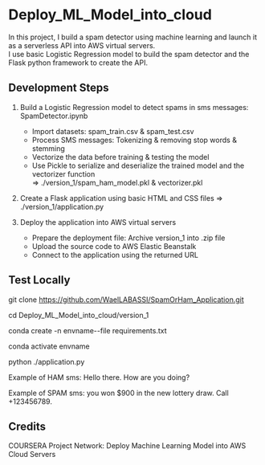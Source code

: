# Deploy_ML_Model_into_cloud

In this project, I build a spam detector using machine learning and launch it as a serverless API into AWS virtual servers.\
I use basic Logistic Regression model to build the spam detector and the Flask python framework to create the API.

## Development Steps
1. Build a Logistic Regression model to detect spams in sms messages: SpamDetector.ipynb
    - Import datasets: spam_train.csv & spam_test.csv 
    - Process SMS messages: Tokenizing & removing stop words & stemming
    - Vectorize the data before training & testing the model
    - Use Pickle to serialize and deserialize the trained model and the vectorizer function\
      => ./version_1/spam_ham_model.pkl & vectorizer.pkl

2. Create a Flask application using basic HTML and CSS files
      => ./version_1/application.py  

3. Deploy the application into AWS virtual servers
    - Prepare the deployment file: Archive version_1 into .zip file
    - Upload the source code to AWS Elastic Beanstalk
    - Connect to the application using the returned URL


## Test Locally
git clone https://github.com/WaelLABASSI/SpamOrHam_Application.git

cd Deploy_ML_Model_into_cloud/version_1

conda create -n envname--file requirements.txt

conda activate envname

python ./application.py

Example of HAM sms: Hello there. How are you doing?

Example of SPAM sms: you won $900 in the new lottery draw. Call +123456789.

## Credits
COURSERA Project Network: Deploy Machine Learning Model into AWS Cloud Servers
